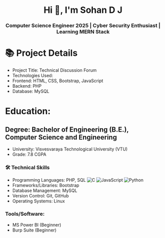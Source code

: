 <h1 align="center">Hi 👋, I'm Sohan D J</h1>
<h3 align="center">Computer Science Engineer 2025 | Cyber Security Enthusiast | Learning MERN Stack </h3>

# 📚 Project Details
- Project Title: Technical Discussion Forum
- Technologies Used:
- Frontend: HTML, CSS, Bootstrap, JavaScript
- Backend: PHP
- Database: MySQL

# Education:
## Degree: Bachelor of Engineering (B.E.), Computer Science and Engineering
- University: Visvesvaraya Technological University (VTU)
- Grade: 7.8 CGPA

### 🛠️ Technical Skills
- Programming Languages: PHP, SQL
![C](https://img.shields.io/badge/c-%2300599C.svg?style=flat&logo=c&logoColor=white) ![JavaScript](https://img.shields.io/badge/javascript-%23323330.svg?style=flat&logo=javascript&logoColor=%23F7DF1E) ![Python](https://img.shields.io/badge/python-3670A0?style=flat&logo=python&logoColor=ffdd54)
- Frameworks/Libraries: Bootstrap
- Database Management: MySQL
- Version Control: Git, GitHub
- Operating Systems: Linux

### Tools/Software:
- MS Power BI (Beginner)
- Burp Suite (Beginner)
